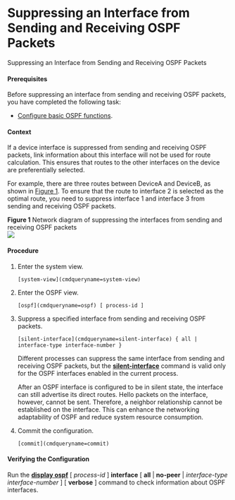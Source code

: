 Suppressing an Interface from Sending and Receiving OSPF Packets
================================================================

Suppressing an Interface from Sending and Receiving OSPF Packets

#### Prerequisites

Before suppressing an interface from sending and receiving OSPF packets, you have completed the following task:

* [Configure basic OSPF functions](vrp_ospf_cfg_0010.html).

#### Context

If a device interface is suppressed from sending and receiving OSPF packets, link information about this interface will not be used for route calculation. This ensures that routes to the other interfaces on the device are preferentially selected.

For example, there are three routes between DeviceA and DeviceB, as shown in [Figure 1](#EN-US_TASK_0000001176663009__fig_dc_vrp_ospf_cfg_203701). To ensure that the route to interface 2 is selected as the optimal route, you need to suppress interface 1 and interface 3 from sending and receiving OSPF packets.

**Figure 1** Network diagram of suppressing the interfaces from sending and receiving OSPF packets  
![](figure/en-us_image_0000001176663075.png)

#### Procedure

1. Enter the system view.
   
   
   ```
   [system-view](cmdqueryname=system-view)
   ```
2. Enter the OSPF view.
   
   
   ```
   [ospf](cmdqueryname=ospf) [ process-id ]
   ```
3. Suppress a specified interface from sending and receiving OSPF packets.
   
   
   ```
   [silent-interface](cmdqueryname=silent-interface) { all | interface-type interface-number }
   ```
   
   Different processes can suppress the same interface from sending and receiving OSPF packets, but the [**silent-interface**](cmdqueryname=silent-interface) command is valid only for the OSPF interfaces enabled in the current process.
   
   After an OSPF interface is configured to be in silent state, the interface can still advertise its direct routes. Hello packets on the interface, however, cannot be sent. Therefore, a neighbor relationship cannot be established on the interface. This can enhance the networking adaptability of OSPF and reduce system resource consumption.
4. Commit the configuration.
   
   
   ```
   [commit](cmdqueryname=commit)
   ```

#### Verifying the Configuration

Run the [**display ospf**](cmdqueryname=display+ospf) [ *process-id* ] **interface** [ **all** | **no-peer** | *interface-type* *interface-number* ] [ **verbose** ] command to check information about OSPF interfaces.